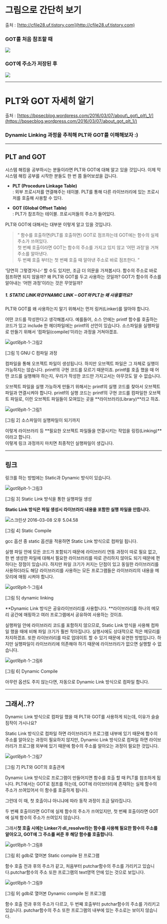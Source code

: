 # 그림으로 간단히 보기
출처 : [http://cfile28.uf.tistory.com](http://cfile28.uf.tistory.com)
### GOT를 처음 참조할 때
![](http://cfile28.uf.tistory.com/image/2117054757A5D63420BD21)
### GOT에 주소가 저장된 후
![](http://cfile21.uf.tistory.com/image/21717E4D57A5D7DC281CEB)

---

# PLT와 GOT 자세히 알기

출처 : [https://bpsecblog.wordpress.com/2016/03/07/about\_got\_plt\_1/](https://bpsecblog.wordpress.com/2016/03/07/about_got_plt_1/)

### Dynamic Linking 과정을 추적해 PLT와 GOT를 이해해보자 :\)

---

## PLT and GOT

시스템 해킹을 공부하시는 분들이라면 PLT와 GOT에 대해 알고 있을 것입니다. 이제 막 시스템 해킹 공부를 시작한 분들도 한 번 쯤 들어보셨을 겁니다.

* **PLT \(Procedure Linkage Table\)**  
  : 외부 프로시저를 연결해주는 테이블. PLT를 통해 다른 라이브러리에 있는 프로시저를 호출해 사용할 수 있다.

* **GOT \(Global Offset Table\)**  
  : PLT가 참조하는 테이블. 프로시저들의 주소가 들어있다.

PLT와 GOT에 대해서는 대부분 이렇게 알고 있을 것입니다.

> ” 함수를 호출하면\(PLT를 호출하면\) GOT로 점프하는데 GOT에는 함수의 실제 주소가 쓰여있다.  
> 첫 번째 호출이라면 GOT는 함수의 주소를 가지고 있지 않고 ‘어떤 과정’을 거쳐 주소를 알아낸다.  
> 두 번째 호출 부터는 첫 번째 호출 때 알아낸 주소로 바로 점프한다. “

‘당연히 그렇겠거니-‘ 할 수도 있지만, 조금 더 의문을 가져봅시다. 함수의 주소로 바로 점프하면 되지 않을까? 왜 PLT와 GOT를 두고 사용하는 것일까? GOT가 함수의 주소를 알아내는 ‘어떤 과정’이라는 것은 무엇일까?

##### 1. STATIC LINK와 DYNAMIC LINK – GOT와 PLT는 왜 사용할까요?

PLT와 GOT를 왜 사용하는지 알기 위해서는 먼저 링커\(Linker\)를 알아야 합니다.

어떤 코드를 작성한다고 생각해봅시다.  예를들어, 소스 안에는 printf 함수를 호출하는 코드가 있고 include 한 헤더파일에는 printf의 선언이 있습니다. 소스파일을 실행파일로 만들기 위해서 ‘컴파일\(compile\)’이라는 과정을 거쳐야겠죠.

![](https://bpsecblog.files.wordpress.com/2016/02/gote1848be185aaplt-1-e18480e185b3e18485e185b5e186b72.png?w=1000 "got와plt-1-그림2")

\[그림 1\] GNU C 컴파일 과정

컴파일을 통해 오프젝트 파일이 생성됩니다. 하지만 오브젝트 파일은 그 자체로 실행이 가능하지는 않습니다. printf의 구현 코드를 모르기 때문이죠. printf를 호출 했을 때 어떤 코드를 실행해야 하는지, 우리가 작성한 코드만 가지고서는 아무것도 알 수 없습니다.

오브젝트 파일을 실행 가능하게 만들기 위해서는 printf의 실행 코드를 찾아서 오브젝트 파일과 연결시켜야 합니다. printf의 실행 코드는 printf의 구현 코드를 컴파일한 오브젝트 파일로, 이런 오브젝트 파일들이 모여있는 곳을 **라이브러리\(Library\)**라고 하죠.

![](https://bpsecblog.files.wordpress.com/2016/02/gote1848be185aaplt-1-e18480e185b3e18485e185b5e186b711.png?w=1000 "got와plt-1-그림1")

\[그림 2\] 소스파일이 실행파일이 되기까지

이렇게 라이브러리 등 **필요한 오브젝트 파일들을 연결시키는 작업을 링킹\(Linking\)**이라고 합니다.  
이렇게 링크 과정까지 마치면 최종적인 실행파일이 생깁니다.

---

## 링크

링크를 하는 방법에는 Static과 Dynamic 방식이 있습니다.

![](https://bpsecblog.files.wordpress.com/2016/02/gote1848be185aaplt-1-e18480e185b3e18485e185b5e186b73.png?w=459&h=450 "got와plt-1-그림3")

\[그림 3\] Static Link 방식을 통한 실행파일 생성

**Static Link 방식은 파일 생성시 라이브러리 내용을 포함한 실행 파일을 만듭니다.**

![](https://bpsecblog.files.wordpress.com/2016/03/e18489e185b3e1848fe185b3e18485e185b5e186abe18489e185a3e186ba-2016-03-08-e1848be185a9e18492e185ae-5-04-58.png?w=1000 "스크린샷 2016-03-08 오후 5.04.58")

\[그림 4\] Static Compile

gcc 옵션 중 static 옵션을 적용하면 Static Link 방식으로 컴파일 됩니다.

실행 파일 안에 모든 코드가 포함되기 때문에 라이브러리 연동 과정이 따로 필요 없고, 한 번 생성한 파일에 대해서 필요한 라이브러리를 따로 관리하지 않아도 되기 때문에 편하다는 장점이 있습니다. 하지만 파일 크기가 커지는 단점이 있고 동일한 라이브러리를 사용하더라도 해당 라이브러리를 사용하는 모든 프로그램들은 라이브러리의 내용을 메모리에 매핑 시켜야 합니다.

![](https://bpsecblog.files.wordpress.com/2016/02/gote1848be185aaplt-1-e18480e185b3e18485e185b5e186b74.png?w=566&h=435 "got와plt-1-그림4")

\[그림 5\] dynamic linking

**Dynamic Link 방식은 공유라이브러리를 사용합니다. **라이브러리를 하나의 메모리 공간에 매핑하고 여러 프로그램에서 공유하여 사용하는 것이죠.

실행파일 안에 라이브러리 코드를 포함하지 않으므로, Static Link 방식을 사용해 컴파일 했을 때에 비해 파일 크기가 훨씬 작아집니다. 실행시에도 상대적으로 적은 메모리를 차지하겠죠. 또한 라이브러리를 따로 업데이트 할 수 있기 때문에 유연한 방법입니다. 하지만 실행파일이 라이브러리에 의존해야 하기 때문에 라이브러리가 없으면 실행할 수 없습니다.

![](https://bpsecblog.files.wordpress.com/2016/02/gote1848be185aaplt-1-e18480e185b3e18485e185b5e186b76.png?w=1000 "got와plt-1-그림6")

\[그림 6\] Dynamic Compile

아무런 옵션도 주지 않는다면, 자동으로 Dynamic Link 방식으로 컴파일 합니다.

---

## 그래서..??

Dynamic Link 방식으로 컴파일 했을 때 PLT와 GOT를 사용하게 되는데, 이유가 슬슬 짐작이 가시나요?

Static Link 방식으로 컴파일 하면 라이브러리가 프로그램 내부에 있기 때문에 함수의 주소를 알아오는 과정이 필요하지 않지만, Dynamic Link 방식으로 컴파일 하면 라이브러리가 프로그램 외부에 있기 때문에 함수의 주소를 알아오는 과정이 필요한 것입니다.

![](https://bpsecblog.files.wordpress.com/2016/02/gote1848be185aaplt-1-e18480e185b3e18485e185b5e186b77.png?w=1000 "got와plt-1-그림7")

\[그림 7\] PLT와 GOT의 호출관계

Dynamic Link 방식으로 프로그램이 만들어지면 함수를 호출 할 때 PLT를 참조하게 됩니다. PLT에서는 GOT로 점프를 하는데, GOT에 라이브러리에 존재하는 실제 함수의 주소가 쓰여있어서 이 함수를 호출하게 됩니다.

그런데 이 때, 첫 호출이냐 아니냐에 따라 동작 과정이 조금 달라집니다.

두 번째 호출이라면 GOT에 실제 함수의 주소가 쓰여있지만, 첫 번째 호출이라면 GOT에 실제 함수의 주소가 쓰여있지 않습니다.

그래서**첫 호출 시에는 Linker가 dl\_resolve라는 함수를 사용해 필요한 함수의 주소를 알아오고, GOT에 그 주소를 써준 후 해당 함수를 호출합니다.**

![](https://bpsecblog.files.wordpress.com/2016/02/gote1848be185aaplt-1-e18480e185b3e18485e185b5e186b78.png?w=1000 "got와plt-1-그림8")

\[그림 8\] gdb로 열어본 Static compile 된 프로그램

함수 호출 전과 후의 주소가 같고, 처음부터 putchar함수의 주소를 가리키고 있습니다.putchar함수의 주소 또한 프로그램의 text영역 안에 있는 것으로 보입니다.

![](https://bpsecblog.files.wordpress.com/2016/02/gote1848be185aaplt-1-e18480e185b3e18485e185b5e186b79.png?w=1000 "got와plt-1-그림9")

\[그림 9\] gdb로 열어본 Dynamic compile 된 프로그램

함수 호출 전과 후의 주소가 다르고, 두 번째 호출부터 putchar함수의 주소를 가리키고 있습니다. putchar함수의 주소 또한 프로그램의 내부에 있는 주소로는 보이지 않습니다.

